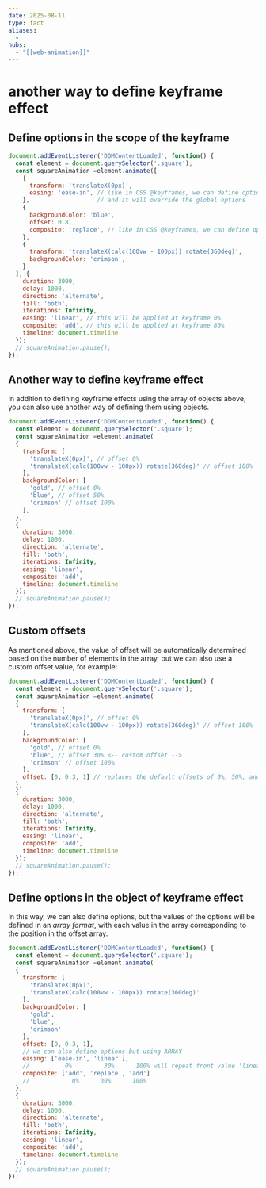 ```yaml
---
date: 2025-08-11
type: fact
aliases:
  -
hubs:
  - "[[web-animation]]"
---
```


# another way to define keyframe effect

## Define options in the scope of the keyframe

```js
document.addEventListener('DOMContentLoaded', function() {
  const element = document.querySelector('.square');
  const squareAnimation =element.animate([
    {
      transform: 'translateX(0px)',
      easing: 'ease-in', // like in CSS @keyframes, we can define options for each keyframe
    },                   // and it will override the global options
    {
      backgroundColor: 'blue',
      offset: 0.8,
      composite: 'replace', // like in CSS @keyframes, we can define options for each keyframe
    },
    {
      transform: 'translateX(calc(100vw - 100px)) rotate(360deg)',
      backgroundColor: 'crimson',
    }
  ], {
    duration: 3000,
    delay: 1000,
    direction: 'alternate',
    fill: 'both',
    iterations: Infinity,
    easing: 'linear', // this will be applied at keyframe 0%
    composite: 'add', // this will be applied at keyframe 80%
    timeline: document.timeline
  });
  // squareAnimation.pause();
});
```

## Another way to define keyframe effect

In addition to defining keyframe effects using the array of objects above, you can also use another way of defining them using objects.

```js
document.addEventListener('DOMContentLoaded', function() {
  const element = document.querySelector('.square');
  const squareAnimation =element.animate(
  {
    transform: [
      'translateX(0px)', // offset 0%
      'translateX(calc(100vw - 100px)) rotate(360deg)' // offset 100%
    ],
    backgroundColor: [
      'gold', // offset 0%
      'blue', // offset 50%
      'crimson' // offset 100%
    ],
  },
  {
    duration: 3000,
    delay: 1000,
    direction: 'alternate',
    fill: 'both',
    iterations: Infinity,
    easing: 'linear',
    composite: 'add',
    timeline: document.timeline
  });
  // squareAnimation.pause();
});
```

## Custom offsets

As mentioned above, the value of offset will be automatically determined based on the number of elements in the array, but we can also use a custom offset value, for example:

```js
document.addEventListener('DOMContentLoaded', function() {
  const element = document.querySelector('.square');
  const squareAnimation =element.animate(
  {
    transform: [
      'translateX(0px)', // offset 0%
      'translateX(calc(100vw - 100px)) rotate(360deg)' // offset 100%
    ],
    backgroundColor: [
      'gold', // offset 0%
      'blue', // offset 30% <-- custom offset -->
      'crimson' // offset 100%
    ],
    offset: [0, 0.3, 1] // replaces the default offsets of 0%, 50%, and 100% with custom offsets 0%, 30%, and 100%
  },
  {
    duration: 3000,
    delay: 1000,
    direction: 'alternate',
    fill: 'both',
    iterations: Infinity,
    easing: 'linear',
    composite: 'add',
    timeline: document.timeline
  });
  // squareAnimation.pause();
});
```

## Define options in the object of keyframe effect

In this way, we can also define options, but the values of the options will be defined in an *array format*, with each value in the array corresponding to the position in the offset array.

```js
document.addEventListener('DOMContentLoaded', function() {
  const element = document.querySelector('.square');
  const squareAnimation =element.animate(
  {
    transform: [
      'translateX(0px)',
      'translateX(calc(100vw - 100px)) rotate(360deg)'
    ],
    backgroundColor: [
      'gold',
      'blue',
      'crimson'
    ],
    offset: [0, 0.3, 1],
    // we can also define options but using ARRAY
    easing: ['ease-in', 'linear'],
    //          0%         30%      100% will repeat front value 'linear'
    composite: ['add', 'replace', 'add']
    //            0%      30%      100%
  },
  {
    duration: 3000,
    delay: 1000,
    direction: 'alternate',
    fill: 'both',
    iterations: Infinity,
    easing: 'linear',
    composite: 'add',
    timeline: document.timeline
  });
  // squareAnimation.pause();
});
```
